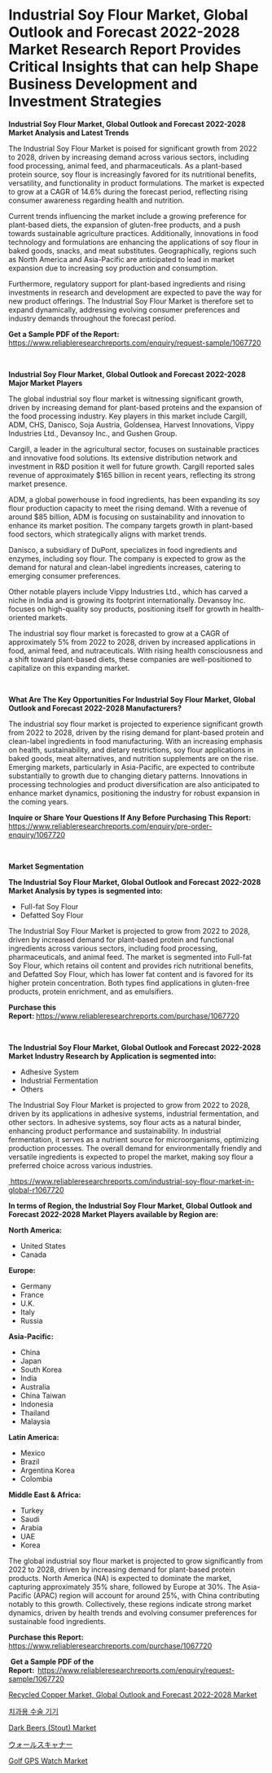 <p><h1>Industrial Soy Flour Market, Global Outlook and Forecast 2022-2028 Market Research Report Provides Critical Insights that can help Shape Business Development and Investment Strategies</h1></p><p><strong>Industrial Soy Flour Market, Global Outlook and Forecast 2022-2028 Market Analysis and Latest Trends</strong></p>
<p><p>The Industrial Soy Flour Market is poised for significant growth from 2022 to 2028, driven by increasing demand across various sectors, including food processing, animal feed, and pharmaceuticals. As a plant-based protein source, soy flour is increasingly favored for its nutritional benefits, versatility, and functionality in product formulations. The market is expected to grow at a CAGR of 14.6% during the forecast period, reflecting rising consumer awareness regarding health and nutrition.</p><p>Current trends influencing the market include a growing preference for plant-based diets, the expansion of gluten-free products, and a push towards sustainable agriculture practices. Additionally, innovations in food technology and formulations are enhancing the applications of soy flour in baked goods, snacks, and meat substitutes. Geographically, regions such as North America and Asia-Pacific are anticipated to lead in market expansion due to increasing soy production and consumption.</p><p>Furthermore, regulatory support for plant-based ingredients and rising investments in research and development are expected to pave the way for new product offerings. The Industrial Soy Flour Market is therefore set to expand dynamically, addressing evolving consumer preferences and industry demands throughout the forecast period.</p></p>
<p><strong>Get a Sample PDF of the Report:&nbsp;</strong> <a href="https://www.reliableresearchreports.com/enquiry/request-sample/1067720">https://www.reliableresearchreports.com/enquiry/request-sample/1067720</a></p>
<p>&nbsp;</p>
<p><strong>Industrial Soy Flour Market, Global Outlook and Forecast 2022-2028 Major Market Players</strong></p>
<p><p>The global industrial soy flour market is witnessing significant growth, driven by increasing demand for plant-based proteins and the expansion of the food processing industry. Key players in this market include Cargill, ADM, CHS, Danisco, Soja Austria, Goldensea, Harvest Innovations, Vippy Industries Ltd., Devansoy Inc., and Gushen Group.</p><p>Cargill, a leader in the agricultural sector, focuses on sustainable practices and innovative food solutions. Its extensive distribution network and investment in R&D position it well for future growth. Cargill reported sales revenue of approximately $165 billion in recent years, reflecting its strong market presence.</p><p>ADM, a global powerhouse in food ingredients, has been expanding its soy flour production capacity to meet the rising demand. With a revenue of around $85 billion, ADM is focusing on sustainability and innovation to enhance its market position. The company targets growth in plant-based food sectors, which strategically aligns with market trends.</p><p>Danisco, a subsidiary of DuPont, specializes in food ingredients and enzymes, including soy flour. The company is expected to grow as the demand for natural and clean-label ingredients increases, catering to emerging consumer preferences.</p><p>Other notable players include Vippy Industries Ltd., which has carved a niche in India and is growing its footprint internationally. Devansoy Inc. focuses on high-quality soy products, positioning itself for growth in health-oriented markets.</p><p>The industrial soy flour market is forecasted to grow at a CAGR of approximately 5% from 2022 to 2028, driven by increased applications in food, animal feed, and nutraceuticals. With rising health consciousness and a shift toward plant-based diets, these companies are well-positioned to capitalize on this expanding market.</p></p>
<p>&nbsp;</p>
<p><strong>What Are The Key Opportunities For Industrial Soy Flour Market, Global Outlook and Forecast 2022-2028 Manufacturers?</strong></p>
<p><p>The industrial soy flour market is projected to experience significant growth from 2022 to 2028, driven by the rising demand for plant-based protein and clean-label ingredients in food manufacturing. With an increasing emphasis on health, sustainability, and dietary restrictions, soy flour applications in baked goods, meat alternatives, and nutrition supplements are on the rise. Emerging markets, particularly in Asia-Pacific, are expected to contribute substantially to growth due to changing dietary patterns. Innovations in processing technologies and product diversification are also anticipated to enhance market dynamics, positioning the industry for robust expansion in the coming years.</p></p>
<p><strong>Inquire or Share Your Questions If Any Before Purchasing This Report:</strong> <a href="https://www.reliableresearchreports.com/enquiry/pre-order-enquiry/1067720">https://www.reliableresearchreports.com/enquiry/pre-order-enquiry/1067720</a></p>
<p>&nbsp;</p>
<p><strong>Market Segmentation</strong></p>
<p><strong>The Industrial Soy Flour Market, Global Outlook and Forecast 2022-2028 Market Analysis by types is segmented into:</strong></p>
<p><ul><li>Full-fat Soy Flour</li><li>Defatted Soy Flour</li></ul></p>
<p><p>The Industrial Soy Flour Market is projected to grow from 2022 to 2028, driven by increased demand for plant-based protein and functional ingredients across various sectors, including food processing, pharmaceuticals, and animal feed. The market is segmented into Full-fat Soy Flour, which retains oil content and provides rich nutritional benefits, and Defatted Soy Flour, which has lower fat content and is favored for its higher protein concentration. Both types find applications in gluten-free products, protein enrichment, and as emulsifiers.</p></p>
<p><strong>Purchase this Report:&nbsp;</strong><a href="https://www.reliableresearchreports.com/purchase/1067720">https://www.reliableresearchreports.com/purchase/1067720</a></p>
<p>&nbsp;</p>
<p><strong>The Industrial Soy Flour Market, Global Outlook and Forecast 2022-2028 Market Industry Research by Application is segmented into:</strong></p>
<p><ul><li>Adhesive System</li><li>Industrial Fermentation</li><li>Others</li></ul></p>
<p><p>The Industrial Soy Flour Market is projected to grow from 2022 to 2028, driven by its applications in adhesive systems, industrial fermentation, and other sectors. In adhesive systems, soy flour acts as a natural binder, enhancing product performance and sustainability. In industrial fermentation, it serves as a nutrient source for microorganisms, optimizing production processes. The overall demand for environmentally friendly and versatile ingredients is expected to propel the market, making soy flour a preferred choice across various industries.</p></p>
<p><a href="https://www.reliableresearchreports.com/industrial-soy-flour-market-in-global-r1067720">&nbsp;https://www.reliableresearchreports.com/industrial-soy-flour-market-in-global-r1067720</a></p>
<p><strong>In terms of Region, the Industrial Soy Flour Market, Global Outlook and Forecast 2022-2028 Market Players available by Region are:</strong></p>
<p>
    <p> <strong> North America: </strong>
        <ul>
            <li>United States</li>
            <li>Canada</li>
        </ul>
        </p> 
    <p> <strong> Europe: </strong>
        <ul>
            <li>Germany</li>
            <li>France</li>
            <li>U.K.</li>
            <li>Italy</li>
            <li>Russia</li>
        </ul>
        </p> 
    <p> <strong> Asia-Pacific: </strong>
        <ul>
            <li>China</li>
            <li>Japan</li>
            <li>South Korea</li>
            <li>India</li>
            <li>Australia</li>
            <li>China Taiwan</li>
            <li>Indonesia</li>
            <li>Thailand</li>
            <li>Malaysia</li>
        </ul>
        </p> 
    <p> <strong> Latin America: </strong>
        <ul>
            <li>Mexico</li>
            <li>Brazil</li>
            <li>Argentina Korea</li>
            <li>Colombia</li>
        </ul>
        </p> 
    <p> <strong> Middle East & Africa: </strong>
        <ul>
            <li>Turkey</li>
            <li>Saudi</li>
            <li>Arabia</li>
            <li>UAE</li>
            <li>Korea</li>
        </ul>
    </p>
    </p>
<p><p>The global industrial soy flour market is projected to grow significantly from 2022 to 2028, driven by increasing demand for plant-based protein products. North America (NA) is expected to dominate the market, capturing approximately 35% share, followed by Europe at 30%. The Asia-Pacific (APAC) region will account for around 25%, with China contributing notably to this growth. Collectively, these regions indicate strong market dynamics, driven by health trends and evolving consumer preferences for sustainable food ingredients.</p></p>
<p><strong>Purchase this Report: </strong><a href="https://www.reliableresearchreports.com/purchase/1067720">https://www.reliableresearchreports.com/purchase/1067720</a></p>
<p>&nbsp;<strong>Get a Sample PDF of the Report:&nbsp;&nbsp;</strong><a href="https://www.reliableresearchreports.com/enquiry/request-sample/1067720">https://www.reliableresearchreports.com/enquiry/request-sample/1067720</a></p>
<p><strong></strong></p>
<p><p><a href="https://github.com/FassouRP/Market-Research-Report-List-6/blob/main/recycled-copper-market-global-outlook-and-forecast-2022-2028-market.md">Recycled Copper Market, Global Outlook and Forecast 2022-2028 Market</a></p><p><a href="https://medium.com/@marielesch2023/%EC%8B%A0%ED%9D%A5-%EC%B9%98%EA%B3%BC-%EC%88%98%EC%88%A0-%EA%B8%B0%EA%B8%B0-%EC%8B%9C%EC%9E%A5-%EA%B8%B0%ED%9A%8C-2024%EB%85%84%EB%B6%80%ED%84%B0-2031%EB%85%84%EA%B9%8C%EC%A7%80%EC%9D%98-%ED%88%AC%EC%9E%90%EC%9E%90-%EB%B0%8F-%EC%9D%B4%ED%95%B4%EA%B4%80%EA%B3%84%EC%9E%90%EB%A5%BC-%EC%9C%84%ED%95%9C-%EC%8B%9C%EC%9E%A5-%EB%B6%84%EC%84%9D-%EC%98%88%EC%B8%A1-019cb6b2f18e">치과용 수술 기기</a></p><p><a href="https://issuu.com/reportprime-2/docs/dark-beers-stout-market-size-2030.p_7c35d3ee7d68b4">Dark Beers (Stout) Market</a></p><p><a href="https://medium.com/@camron674/%E5%B8%82%E5%A0%B4%E5%8B%95%E5%90%91%E3%81%AE%E6%98%8E%E3%82%89%E3%81%8B%E3%81%AB%E3%81%99%E3%82%8B-%E3%82%B0%E3%83%AD%E3%83%BC%E3%83%90%E3%83%AB%E5%A3%81%E3%82%B9%E3%82%AD%E3%83%A3%E3%83%8A%E3%83%BC%E5%B8%82%E5%A0%B4%E3%81%AE%E6%88%90%E9%95%B7%E3%81%A8%E5%9C%B0%E5%9F%9F%E3%81%AE%E6%B4%9E%E5%AF%9F-2024%E5%B9%B4-2031%E5%B9%B4-191f3ee2fce7">ウォールスキャナー</a></p><p><a href="https://medium.com/@aylinschumm/global-golf-gps-watch-market-by-product-type-by-application-by-region-and-companies-industry-a5d4eb69ee4d">Golf GPS Watch Market</a></p></p>